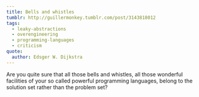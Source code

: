 ```yaml
---
title: Bells and whistles
tumblr: http://guillermonkey.tumblr.com/post/3143818012
tags:
  - leaky-abstractions
  - overengineering
  - programming-languages
  - criticism
quote:
  author: Edsger W. Dijkstra
---
```


Are you quite sure that all those bells and whistles, all those wonderful facilities of your so called powerful programming languages, belong to the solution set rather than the problem set?
